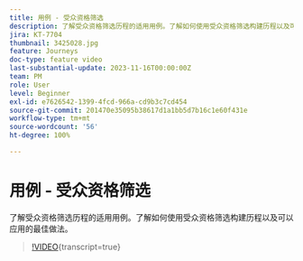 ```yaml
---
title: 用例 - 受众资格筛选
description: 了解受众资格筛选历程的适用用例。了解如何使用受众资格筛选构建历程以及可以应用的最佳实践。
jira: KT-7704
thumbnail: 3425028.jpg
feature: Journeys
doc-type: feature video
last-substantial-update: 2023-11-16T00:00:00Z
team: PM
role: User
level: Beginner
exl-id: e7626542-1399-4fcd-966a-cd9b3c7cd454
source-git-commit: 201470e35095b38617d1a1bb5d7b16c1e60f431e
workflow-type: tm+mt
source-wordcount: '56'
ht-degree: 100%

---
```


# 用例 - 受众资格筛选

了解受众资格筛选历程的适用用例。了解如何使用受众资格筛选构建历程以及可以应用的最佳做法。

>[!VIDEO](https://video.tv.adobe.com/v/3446214?quality=12&learn=on&captions=chi_hans){transcript=true}
